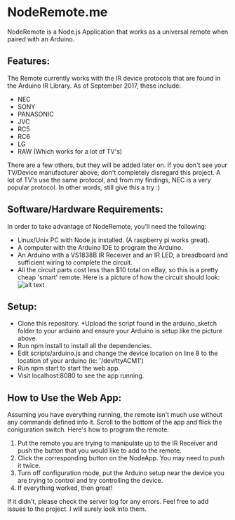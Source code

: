 # NodeRemote.me
NodeRemote is a Node.js Application that works as a universal remote when paired with an Arduino.

## Features:
The Remote currently works with the IR device protocols that are found in the Arduino IR Library.
As of September 2017, these include: 
* NEC
* SONY
* PANASONIC
* JVC
* RC5
* RC6
* LG
* RAW (Which works for a lot of TV's)

There are a few others, but they will be added later on.
If you don't see your TV/Device manufacturer above, don't completely disregard this project.
A lot of TV's use the same protocol, and from my findings, NEC is a very popular protocol.
In other words, still give this a try :)


## Software/Hardware Requirements:
In order to take advantage of NodeRemote, you'll need the following:
* Linux/Unix PC with Node.js installed. (A raspberry pi works great).
* A computer with the Arduino IDE to program the Arduino. 
* An Arduino with a VS1838B IR Receiver and an IR LED, a breadboard and sufficient wiring to complete the circuit.
* All the circuit parts cost less than $10 total on eBay, so this is a pretty cheap 'smart' remote.
Here is a picture of how the circuit should look:
![alt text](https://i.imgur.com/ATalEuD.jpg "Circuit Diagram")


## Setup:
* Clone this repository.
*Upload the script found in the arduino_sketch folder to your arduino and ensure your Arduino is setup like the picture above.
* Run npm install to install all the dependencies.
* Edit scripts/arduino.js and change the device location on line 8 to the location of your arduino (ie: '/dev/ttyACM1')
* Run npm start to start the web app.
* Visit localhost:8080 to see the app running. 


## How to Use the Web App:
Assuming you have everything running, the remote isn't much use without any commands defined into it. Scroll to the bottom of the app and flick the coniguration switch. Here's how to program the remote:
1. Put the remote you are trying to manipulate up to the IR Receiver and push the button that you would like to add to the remote. 
2. Click the corresponding button on the NodeApp. You may need to push it twice.
3. Turn off configuration mode, put the Arduino setup near the device you are trying to control and try controlling the device.
4. If everything worked, then great!

If it didn't, please check the server log for any errors. 
Feel free to add issues to the project. I will surely look into them. 
